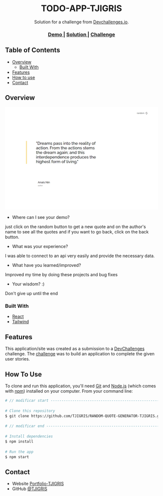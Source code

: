 <!-- Please update value in the {}  -->

<h1 align="center">TODO-APP-TJIGRIS</h1>

<div align="center">
   Solution for a challenge from  <a href="http://devchallenges.io" target="_blank">Devchallenges.io</a>.
</div>

<div align="center">
  <h3>
    <!-- // modificar start -------------------------------------------------------------------- -->
    <a href="https://{tjigris.github.io/TODO-APP-TJIGRIS/all}">
      Demo
    </a>
    <span> | </span>
    <a href="https://{github.com/TJIGRIS/RANDOM-QUOTE-GENERATOR-TJIGRIS.git}">
      Solution
    </a>
    <!-- // modificar end -------------------------------------------------------------------- -->
    <span> | </span>
    <a href="https://devchallenges.io/challenges/3JFYedSOZqAxYuOCNmYD">
      Challenge
    </a>
  </h3>
</div>

<!-- TABLE OF CONTENTS -->

## Table of Contents

- [Overview](#overview)
  - [Built With](#built-with)
- [Features](#features)
- [How to use](#how-to-use)
- [Contact](#contact)

<!-- OVERVIEW -->

## Overview

<!-- // modificar start -------------------------------------------------------------------- -->

![screenshot](./src/assets/page.png)

- Where can I see your demo?

just click on the random button to get a new quote and on the author's name to see all the quotes and if you want to go back, click on the back button.

- What was your experience?

I was able to connect to an api very easily and provide the necessary data.

<!-- // modificar end -------------------------------------------------------------------- -->

- What have you learned/improved?

Improved my time by doing these projects and bug fixes

- Your wisdom? :)

Don't give up until the end

### Built With

<!-- This section should list any major frameworks that you built your project using. Here are a few examples.-->

- [React](https://reactjs.org/)
- [Tailwind](https://tailwindcss.com/)

## Features

<!-- List the features of your application or follow the template. Don't share the figma file here :) -->

This application/site was created as a submission to a [DevChallenges](https://devchallenges.io/challenges) challenge. The [challenge](https://devchallenges.io/challenges/3JFYedSOZqAxYuOCNmYD) was to build an application to complete the given user stories.

## How To Use

<!-- Example: -->

To clone and run this application, you'll need [Git](https://git-scm.com) and [Node.js](https://nodejs.org/en/download/) (which comes with [npm](http://npmjs.com)) installed on your computer. From your command line:

```bash
# // modificar start --------------------------------------------------------------------

# Clone this repository
$ git clone https://github.com/TJIGRIS/RANDOM-QUOTE-GENERATOR-TJIGRIS.git

# // modificar end --------------------------------------------------------------------

# Install dependencies
$ npm install

# Run the app
$ npm start
```

## Contact

- Website [Portfolio-TJIGRIS](https://{tjigris.github.io/porfolio/})
- GitHub [@TJIGRIS](https://{github.com/TJIGRIS})
